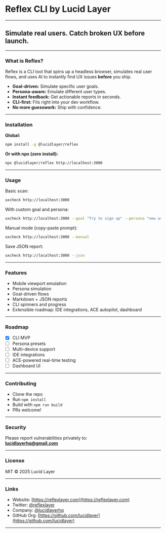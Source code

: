 # Reflex CLI by Lucid Layer

---

## Simulate real users. Catch broken UX before launch.

---

### **What is Reflex?**

Reflex is a CLI tool that spins up a headless browser, simulates real user flows, and uses AI to instantly find UX issues **before** you ship.

- **Goal-driven:** Simulate specific user goals.
- **Persona-aware:** Emulate different user types.
- **Instant feedback:** Get actionable reports in seconds.
- **CLI-first:** Fits right into your dev workflow.
- **No more guesswork:** Ship with confidence.

---

### **Installation**

**Global:**

```bash
npm install -g @lucidlayer/reflex
```

**Or with npx (zero install):**

```bash
npx @lucidlayer/reflex http://localhost:3000
```

---

### **Usage**

Basic scan:

```bash
uxcheck http://localhost:3000
```

With custom goal and persona:

```bash
uxcheck http://localhost:3000 --goal "Try to sign up" --persona "new user"
```

Manual mode (copy-paste prompt):

```bash
uxcheck http://localhost:3000 --manual
```

Save JSON report:

```bash
uxcheck http://localhost:3000 --json
```

---

### **Features**

- Mobile viewport emulation
- Persona simulation
- Goal-driven flows
- Markdown + JSON reports
- CLI spinners and progress
- Extensible roadmap: IDE integrations, ACE autopilot, dashboard

---

### **Roadmap**

- [x] CLI MVP
- [ ] Persona presets
- [ ] Multi-device support
- [ ] IDE integrations
- [ ] ACE-powered real-time testing
- [ ] Dashboard UI

---

### **Contributing**

- Clone the repo
- Run `npm install`
- Build with `npm run build`
- PRs welcome!

---

### **Security**

Please report vulnerabilities privately to:  
**lucidlayerhq@gmail.com**

---

### **License**

MIT © 2025 Lucid Layer

---

### **Links**

- Website: [https://reflexlayer.com](https://reflexlayer.com)
- Twitter: [@reflexlayer](https://twitter.com/reflexlayer)
- Company: [@lucidlayerhq](https://twitter.com/lucidlayerhq)
- GitHub Org: [https://github.com/lucidlayer](https://github.com/lucidlayer)

---
